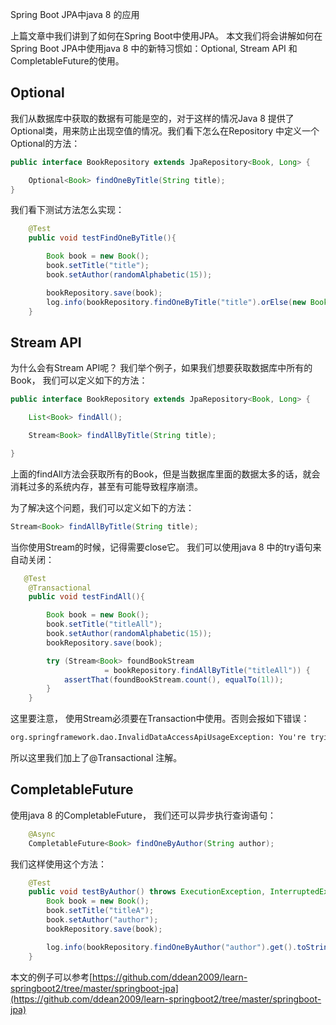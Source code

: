 Spring Boot JPA中java 8 的应用

上篇文章中我们讲到了如何在Spring Boot中使用JPA。 本文我们将会讲解如何在Spring Boot JPA中使用java 8 中的新特习惯如：Optional, Stream API 和 CompletableFuture的使用。

## Optional

我们从数据库中获取的数据有可能是空的，对于这样的情况Java 8 提供了Optional类，用来防止出现空值的情况。我们看下怎么在Repository 中定义一个Optional的方法：

~~~java
public interface BookRepository extends JpaRepository<Book, Long> {

    Optional<Book> findOneByTitle(String title);
}

~~~

我们看下测试方法怎么实现：

~~~java
    @Test
    public void testFindOneByTitle(){

        Book book = new Book();
        book.setTitle("title");
        book.setAuthor(randomAlphabetic(15));

        bookRepository.save(book);
        log.info(bookRepository.findOneByTitle("title").orElse(new Book()).toString());
    }
~~~

## Stream API

为什么会有Stream API呢？ 我们举个例子，如果我们想要获取数据库中所有的Book， 我们可以定义如下的方法：

~~~java
public interface BookRepository extends JpaRepository<Book, Long> {

    List<Book> findAll();

    Stream<Book> findAllByTitle(String title);

}
~~~

上面的findAll方法会获取所有的Book，但是当数据库里面的数据太多的话，就会消耗过多的系统内存，甚至有可能导致程序崩溃。

为了解决这个问题，我们可以定义如下的方法：

~~~java
Stream<Book> findAllByTitle(String title);
~~~

当你使用Stream的时候，记得需要close它。 我们可以使用java 8 中的try语句来自动关闭：

~~~java
   @Test
    @Transactional
    public void testFindAll(){

        Book book = new Book();
        book.setTitle("titleAll");
        book.setAuthor(randomAlphabetic(15));
        bookRepository.save(book);

        try (Stream<Book> foundBookStream
                     = bookRepository.findAllByTitle("titleAll")) {
            assertThat(foundBookStream.count(), equalTo(1l));
        }
    }
~~~

这里要注意， 使用Stream必须要在Transaction中使用。否则会报如下错误：

~~~txt
org.springframework.dao.InvalidDataAccessApiUsageException: You're trying to execute a streaming query method without a surrounding transaction that keeps the connection open so that the Stream can actually be consumed. Make sure the code consuming the stream uses @Transactional or any other way of declaring a (read-only) transaction.
~~~

所以这里我们加上了@Transactional 注解。

## CompletableFuture

使用java 8 的CompletableFuture， 我们还可以异步执行查询语句：

~~~java
    @Async
    CompletableFuture<Book> findOneByAuthor(String author);
~~~

我们这样使用这个方法：

~~~java
    @Test
    public void testByAuthor() throws ExecutionException, InterruptedException {
        Book book = new Book();
        book.setTitle("titleA");
        book.setAuthor("author");
        bookRepository.save(book);

        log.info(bookRepository.findOneByAuthor("author").get().toString());
    }
~~~

本文的例子可以参考[https://github.com/ddean2009/learn-springboot2/tree/master/springboot-jpa](https://github.com/ddean2009/learn-springboot2/tree/master/springboot-jpa)

